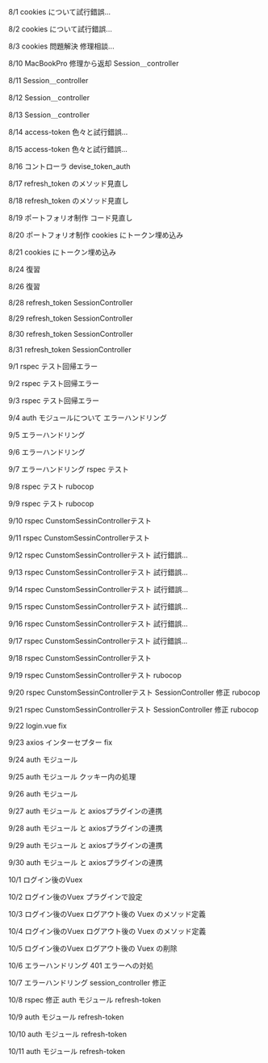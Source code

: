 8/1
cookies について試行錯誤...

8/2
cookies について試行錯誤...

8/3
cookies 問題解決
修理相談...

8/10
MacBookPro 修理から返却
Session＿controller

8/11
Session＿controller

8/12
Session＿controller

8/13
Session＿controller

8/14
access-token
色々と試行錯誤...

8/15
access-token
色々と試行錯誤...

8/16
コントローラ
devise_token_auth

8/17
refresh_token のメソッド見直し

8/18
refresh_token のメソッド見直し

8/19
ポートフォリオ制作
コード見直し

8/20
ポートフォリオ制作
cookies にトークン埋め込み

8/21
cookies にトークン埋め込み

8/24
復習

8/26
復習

8/28
refresh_token
SessionController

8/29
refresh_token
SessionController

8/30
refresh_token
SessionController

8/31
refresh_token
SessionController

9/1
rspec テスト回帰エラー

9/2
rspec テスト回帰エラー

9/3
rspec テスト回帰エラー

9/4
auth モジュールについて
エラーハンドリング

9/5
エラーハンドリング

9/6
エラーハンドリング

9/7
エラーハンドリング
rspec テスト

9/8
rspec テスト
rubocop

9/9
rspec テスト
rubocop

9/10
rspec CunstomSessinControllerテスト


9/11
rspec CunstomSessinControllerテスト

9/12
rspec CunstomSessinControllerテスト
試行錯誤...

9/13
rspec CunstomSessinControllerテスト
試行錯誤...

9/14
rspec CunstomSessinControllerテスト
試行錯誤...

9/15
rspec CunstomSessinControllerテスト
試行錯誤...

9/16
rspec CunstomSessinControllerテスト
試行錯誤...

9/17
rspec CunstomSessinControllerテスト
試行錯誤...

9/18
rspec CunstomSessinControllerテスト

9/19
rspec CunstomSessinControllerテスト
rubocop

9/20
rspec CunstomSessinControllerテスト
SessionController 修正
rubocop

9/21
rspec CunstomSessinControllerテスト
SessionController 修正
rubocop

9/22
login.vue fix

9/23
axios インターセプター fix

9/24
auth モジュール

9/25
auth モジュール
クッキー内の処理

9/26
auth モジュール

9/27
auth モジュール と axiosプラグインの連携

9/28
auth モジュール と axiosプラグインの連携

9/29
auth モジュール と axiosプラグインの連携

9/30
auth モジュール と axiosプラグインの連携

10/1
ログイン後のVuex

10/2
ログイン後のVuex
プラグインで設定

10/3
ログイン後のVuex
ログアウト後の Vuex のメソッド定義

10/4
ログイン後のVuex
ログアウト後の Vuex のメソッド定義

10/5
ログイン後のVuex
ログアウト後の Vuex の削除

10/6
エラーハンドリング
401 エラーへの対処

10/7
エラーハンドリング
session_controller 修正

10/8
rspec 修正
auth モジュール
refresh-token

10/9
auth モジュール
refresh-token

10/10
auth モジュール
refresh-token

10/11
auth モジュール
refresh-token
